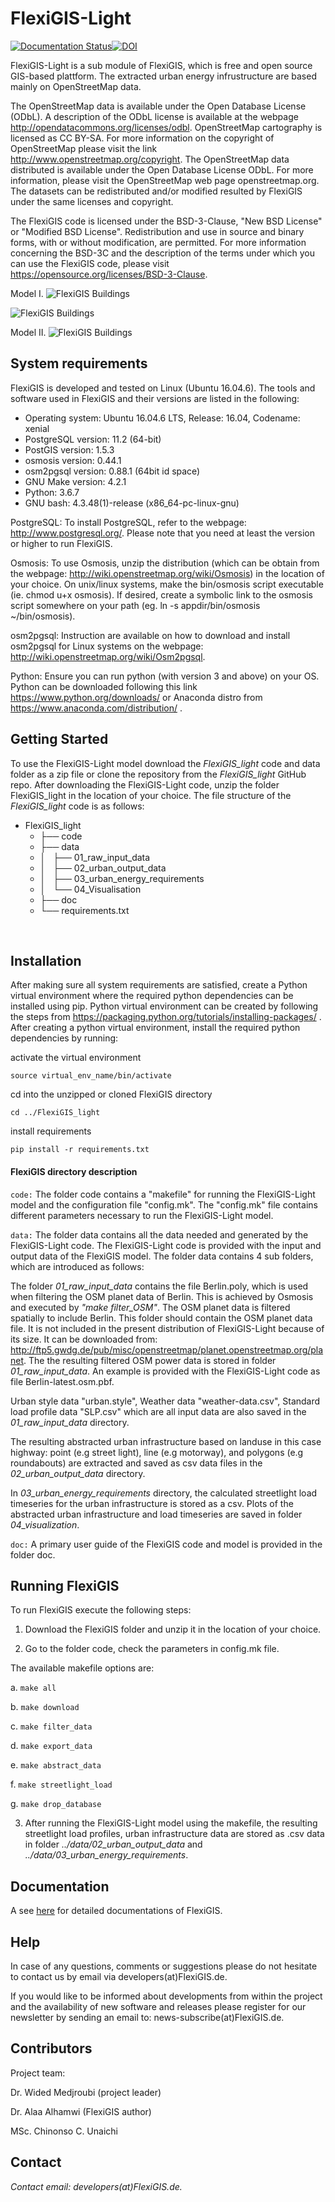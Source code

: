 
# FlexiGIS-Light

[![Documentation Status](https://readthedocs.org/projects/flexigis/badge/?version=latest)](https://flexigis.readthedocs.io/en/latest/?badge=latest)[![DOI](https://zenodo.org/badge/DOI/10.5281/zenodo.4497563.svg)](https://doi.org/10.5281/zenodo.4497563)

FlexiGIS-Light is a sub module of FlexiGIS, which is free and open source GIS-based plattform. The extracted urban energy infrustructure are based mainly on OpenStreetMap data.

The OpenStreetMap data is available under the Open Database License (ODbL). A description of the ODbL license is available at the webpage http://opendatacommons.org/licenses/odbl.
OpenStreetMap cartography is licensed as CC BY-SA. For more information on the copyright of OpenStreetMap please visit the link http://www.openstreetmap.org/copyright. The OpenStreetMap data distributed is available under the Open Database License ODbL. For more information, please visit the OpenStreetMap web page openstreetmap.org.
The datasets can be redistributed and/or modified resulted by FlexiGIS under the same licenses and copyright.

The FlexiGIS code is licensed under the BSD-3-Clause, "New BSD License" or "Modified BSD License". Redistribution and use in source and binary forms, with or without modification, are permitted. For more information concerning the BSD-3C and the description of the terms under which you can use the FlexiGIS code, please visit https://opensource.org/licenses/BSD-3-Clause.

Model I.
![FlexiGIS Buildings](data/04_Visualisation/roads.png)

![FlexiGIS Buildings](data/04_Visualisation/points.png)

Model II.
![FlexiGIS Buildings](data/04_Visualisation/load_streetlight_planet_osm_line.png)

## System requirements
FlexiGIS is developed and tested on Linux (Ubuntu 16.04.6). The tools and software used in FlexiGIS and their versions are listed in the following:

* Operating system: Ubuntu 16.04.6 LTS, Release: 16.04, Codename: xenial
* PostgreSQL version: 11.2 (64-bit)
* PostGIS version: 1.5.3
* osmosis version: 0.44.1
* osm2pgsql version: 0.88.1 (64bit id space)
* GNU Make version: 4.2.1
* Python: 3.6.7
* GNU bash: 4.3.48(1)-release (x86_64-pc-linux-gnu)


PostgreSQL: To install PostgreSQL, refer to the webpage: http://www.postgresql.org/. Please note that you need at least the version or higher to run FlexiGIS.

Osmosis: To use Osmosis, unzip the distribution (which can be obtain from the webpage: http://wiki.openstreetmap.org/wiki/Osmosis) in the location of your choice. On unix/linux systems, make the bin/osmosis script executable (ie. chmod u+x osmosis). If desired, create a symbolic link to the osmosis script somewhere on your path (eg. ln -s appdir/bin/osmosis ~/bin/osmosis).

osm2pgsql: Instruction are available on how to download and install osm2pgsql for Linux systems on the webpage: http://wiki.openstreetmap.org/wiki/Osm2pgsql.

Python: Ensure you can run python (with version 3 and above) on your OS. Python can be downloaded following this link https://www.python.org/downloads/ or Anaconda distro from https://www.anaconda.com/distribution/ .

## Getting Started
To use the FlexiGIS-Light model download the *FlexiGIS_light* code and data folder as a zip file or clone the repository from the *FlexiGIS_light* GitHub repo. After downloading the FlexiGIS-Light code, unzip the folder FlexiGIS_light in the location of your choice. The file structure of the *FlexiGIS_light* code is as follows:

* FlexiGIS_light
    * ├── code
    * ├── data
    * │   ├── 01_raw_input_data
    * │   ├── 02_urban_output_data
    * │   ├── 03_urban_energy_requirements
    * │   └── 04_Visualisation
    * ├── doc
    * └── requirements.txt

  
## Installation
After making sure all system requirements are satisfied, create a Python virtual environment where the required python dependencies can be installed using pip. Python virtual
environment can be created by following the steps from https://packaging.python.org/tutorials/installing-packages/ . After creating a python virtual environment, install
the required python dependencies by running:

activate the virtual environment

```
source virtual_env_name/bin/activate
```
cd into the unzipped or cloned FlexiGIS directory

```
cd ../FlexiGIS_light
```

install requirements

```
pip install -r requirements.txt
```

#### FlexiGIS directory description

`code:` The folder code contains a "makefile" for running the FlexiGIS-Light model and the configuration file "config.mk". The "config.mk" file contains different parameters necessary
 to run the FlexiGIS-Light model.

`data:` The folder data contains all the data needed and generated by the FlexiGIS-Light code. The FlexiGIS-Light code is provided with the input and output data of the FlexiGIS model. The folder data contains 4 sub folders, which are introduced as follows:

The folder *01_raw_input_data* contains the file Berlin.poly, which is used when filtering the OSM planet data of Berlin. This is achieved by Osmosis and executed by *"make filter_OSM"*. The OSM planet data is filtered spatially to include Berlin. This folder should contain the OSM planet data file. It is not included in the present distribution of FlexiGIS-Light because of its size. It can be downloaded from: http://ftp5.gwdg.de/pub/misc/openstreetmap/planet.openstreetmap.org/planet. The the resulting filtered OSM power data is stored in folder *01_raw_input_data*. An example is provided with the FlexiGIS-Light code as file Berlin-latest.osm.pbf.

Urban style data "urban.style", Weather data "weather-data.csv", Standard load profile data "SLP.csv" which are all input data are also saved in the *01_raw_input_data* directory.

The resulting abstracted urban infrastructure based on landuse in this case highway: point (e.g street light), line (e.g motorway), and polygons (e.g roundabouts) are extracted and saved as csv data files in the *02_urban_output_data* directory.

In *03_urban_energy_requirements* directory, the calculated streetlight load timeseries for the urban infrastructure is stored as a csv. Plots of the abstracted urban infrastructure and load timeseries are saved in folder *04_visualization*.

`doc:` A primary user guide of the FlexiGIS code and model  is provided in the folder doc.

## Running FlexiGIS

To run FlexiGIS execute the following steps:

1. Download the FlexiGIS folder and unzip it in the location of your choice.

2. Go to the folder code, check the parameters in config.mk file.

The available makefile options are:

a. `make all`

b. `make download`

c. `make filter_data`

d. `make export_data`

e. `make abstract_data`

f. `make streetlight_load`

g. `make drop_database`

3. After running the FlexiGIS-Light model using the makefile, the resulting streetlight load profiles, urban infrastructure data are stored as .csv data in folder *../data/02_urban_output_data* and *../data/03_urban_energy_requirements*.

## Documentation
A see [here](https://flexigis.readthedocs.io/en/latest/) for detailed documentations of FlexiGIS.

## Help

In case of any questions, comments or suggestions please do not hesitate to contact us by email via developers(at)FlexiGIS.de.

If you would like to be informed about developments from within the project and the availability of new software and releases please register for our newsletter by sending an email to:
news-subscribe(at)FlexiGIS.de.

## Contributors
Project team:

Dr. Wided Medjroubi (project leader)

Dr. Alaa Alhamwi (FlexiGIS author)

MSc. Chinonso C. Unaichi

## Contact

*Contact email: developers(at)FlexiGIS.de.*
